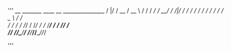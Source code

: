 '''
    __  _______  ____     __    _______________
   /  |/  / __ \/ __ \   / /   /  _/ ___/_  __/
  / /|_/ / / / / / / /  / /    / / \__ \ / /   
 / /  / / /_/ / /_/ /  / /____/ / ___/ // /    
/_/  /_/\____/_____/  /_____/___//____//_/     
                                               
'''                                               
